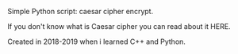 Simple Python script: caesar cipher encrypt.

If you don't know what is Caesar cipher you can read about it HERE.

Created in 2018-2019 when i learned C++ and Python.
